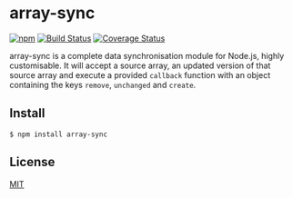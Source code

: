 # array-sync

[![npm](https://img.shields.io/npm/v/npm.svg)](https://www.npmjs.com/package/array-sync)
[![Build Status](https://travis-ci.org/smebberson/array-sync.svg?branch=master)](https://travis-ci.org/smebberson/array-sync)
[![Coverage Status](https://codecov.io/github/smebberson/array-sync/coverage.svg?branch=master)](https://codecov.io/github/smebberson/array-sync?branch=master)

array-sync is a complete data synchronisation module for Node.js, highly customisable. It will accept a source array, an updated version of that source array and execute a provided `callback` function with an object containing the keys `remove`, `unchanged` and `create`.

## Install

```
$ npm install array-sync
```

## License

[MIT](LICENSE.md)
